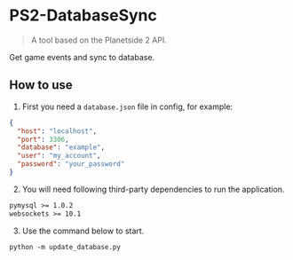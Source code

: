 # PS2-DatabaseSync

> A tool based on the Planetside 2 API.

Get game events and sync to database.

## How to use

1. First you need a `database.json` file in config, for example:

```json
{
  "host": "localhost",
  "port": 3306,
  "database": "example",
  "user": "my_account",
  "password": "your_password"
}
```

2. You will need following third-party dependencies to run the application.

```requirements.txt
pymysql >= 1.0.2
websockets >= 10.1
```

3. Use the command below to start.

```shell
python -m update_database.py
```
